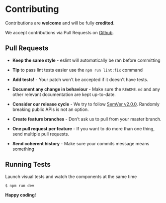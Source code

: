 # Contributing

Contributions are **welcome** and will be fully **credited**.

We accept contributions via Pull Requests on [Github](https://github.com/dmattia/fire-component).


## Pull Requests

- **Keep the same style** - eslint will automatically be ran before committing

- **Tip** to pass lint tests easier use the `npm run lint:fix` command

- **Add tests!** - Your patch won't be accepted if it doesn't have tests.

- **Document any change in behaviour** - Make sure the `README.md` and any other relevant documentation are kept up-to-date.

- **Consider our release cycle** - We try to follow [SemVer v2.0.0](http://semver.org/). Randomly breaking public APIs is not an option.

- **Create feature branches** - Don't ask us to pull from your master branch.

- **One pull request per feature** - If you want to do more than one thing, send multiple pull requests.

- **Send coherent history** - Make sure your commits message means something


## Running Tests

Launch visual tests and watch the components at the same time

``` bash
$ npm run dev
```


**Happy coding**!
